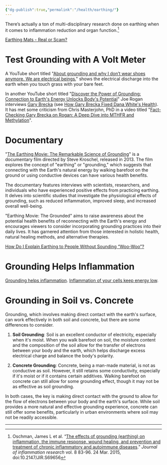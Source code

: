 ```yaml
---
{"dg-publish":true,"permalink":"/health/earthing/"}
---
```


There’s actually a ton of multi-disciplinary research done on earthing when it comes to inflammation reduction and organ function.[^1]

[Earthing Mats - Real or Scam?](https://www.reddit.com/r/Earthing/comments/15fhx0n/earthing_mats_real_or_scam/)

# Test Grounding with A Volt Meter

A YouTube short titled "[About grounding and why I don’t wear shoes anymore. We are electrical beings.](https://www.youtube.com/shorts/swdVPOBLYP0)" shows the electrical discharge into the earth when you touch grass with your bare feet.

In another YouTube short titled "[Discover the Power of Grounding: Connection to Earth's Energy Unlocks Body's Potential](https://www.youtube.com/shorts/3MYM-FCabW4)" Joe Rogan interviews [Gary Brecka](https://www.youtube.com/watch?v=FFio155APgU) (see [How Gary Brecka Fixed Dana White's Health](https://www.youtube.com/watch?v=D0EEC891CM8)). It has met some criticism from Chris Masterjohn, PhD in a video titled "[Fact-Checking Gary Brecka on Rogan: A Deep Dive into MTHFR and Methylation](https://www.youtube.com/watch?v=kMPvCiOkEtQ)".
# Documentary

"[The Earthing Movie: The Remarkable Science of Grounding](https://www.youtube.com/watch?v=44ddtR0XDVU)" is a documentary film directed by Steve Kroschel, released in 2013. The film explores the concept of "earthing" or "grounding," which suggests that connecting with the Earth's natural energy by walking barefoot on the ground or using conductive devices can have various health benefits.

The documentary features interviews with scientists, researchers, and individuals who have experienced positive effects from practicing earthing. It delves into scientific studies that investigate the physiological effects of grounding, such as reduced inflammation, improved sleep, and increased overall well-being.

"Earthing Movie: The Grounded" aims to raise awareness about the potential health benefits of reconnecting with the Earth's energy and encourages viewers to consider incorporating grounding practices into their daily lives. It has garnered attention from those interested in holistic health, natural healing methods, and alternative therapies.

[How Do I Explain Earthing to People Without Sounding “Woo-Woo”?](https://www.youtube.com/watch?v=TyQSHoS2Y6E)

# Grounding Helps Inflammation
[Grounding helps inflammation](https://www.facebook.com/share/r/RCv34brQ8qjRFtxN/?mibextid=s54t8k).
[Inflammation of your cells keep energy low](https://www.facebook.com/share/r/G8b32mEnDwV9xqps/?mibextid=s54t8k).

# Grounding in Soil vs. Concrete

Grounding, which involves making direct contact with the earth's surface, can work effectively in both soil and concrete, but there are some differences to consider.

1. **Soil Grounding**: Soil is an excellent conductor of electricity, especially when it's moist. When you walk barefoot on soil, the moisture content and the composition of the soil allow for the transfer of electrons between your body and the earth, which helps discharge excess electrical charge and balance the body's polarity.
    
2. **Concrete Grounding**: Concrete, being a man-made material, is not as conductive as soil. However, it still retains some conductivity, especially if it's moist or if it contains certain additives. Walking barefoot on concrete can still allow for some grounding effect, though it may not be as effective as soil grounding.
    

In both cases, the key is making direct contact with the ground to allow for the flow of electrons between your body and the earth's surface. While soil provides a more natural and effective grounding experience, concrete can still offer some benefits, particularly in urban environments where soil may not be readily accessible.

---
[^1]: Oschman, James L et al. “[The effects of grounding (earthing) on inflammation, the immune response, wound healing, and prevention and treatment of chronic inflammatory and autoimmune diseases](https://www.ncbi.nlm.nih.gov/pmc/articles/PMC4378297/).” _Journal of inflammation research_ vol. 8 83-96. 24 Mar. 2015, doi:10.2147/JIR.S69656